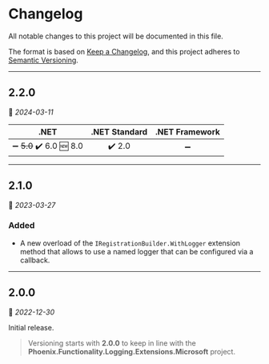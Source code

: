 # Changelog

All notable changes to this project will be documented in this file.

The format is based on [Keep a Changelog](https://keepachangelog.com/en/1.0.0/), and this project adheres to [Semantic Versioning](https://semver.org/spec/v2.0.0.html).
___

## 2.2.0

:calendar: _2024-03-11_

| .NET | .NET Standard | .NET Framework |
| :-: | :-: | :-: |
| :heavy_minus_sign: ~~5.0~~ :heavy_check_mark: 6.0 :new: 8.0 | :heavy_check_mark: 2.0 | :heavy_minus_sign: |
___

## 2.1.0

:calendar: _2023-03-27_

### Added

- A new overload of the `IRegistrationBuilder.WithLogger` extension method that allows to use a named logger that can be configured via a callback.
___

## 2.0.0

:calendar: _2022-12-30_

Initial release.

>   Versioning starts with **2.0.0** to keep in line with the **Phoenix.Functionality.Logging.Extensions.Microsoft** project.